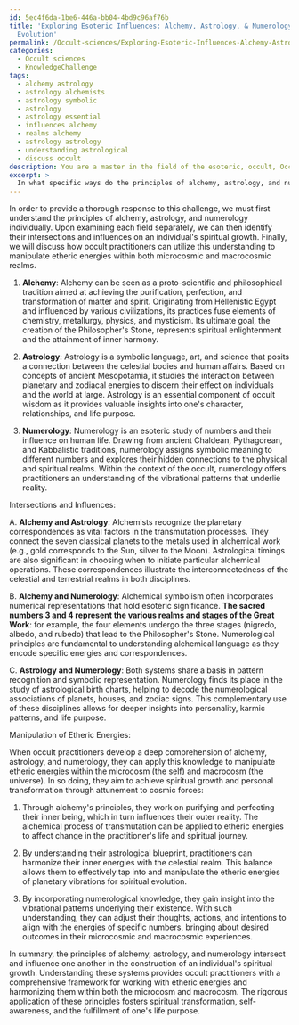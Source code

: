 ```yaml
---
id: 5ec4f6da-1be6-446a-bb04-4bd9c96af76b
title: 'Exploring Esoteric Influences: Alchemy, Astrology, & Numerology for Spiritual
  Evolution'
permalink: /Occult-sciences/Exploring-Esoteric-Influences-Alchemy-Astrology-Numerology-for-Spiritual-Evolution/
categories:
  - Occult sciences
  - KnowledgeChallenge
tags:
  - alchemy astrology
  - astrology alchemists
  - astrology symbolic
  - astrology
  - astrology essential
  - influences alchemy
  - realms alchemy
  - astrology astrology
  - understanding astrological
  - discuss occult
description: You are a master in the field of the esoteric, occult, Occult sciences and Education. You are a writer of tests, challenges, books and deep knowledge on Occult sciences for initiates and students to gain deep insights and understanding from. You write answers to questions posed in long, explanatory ways and always explain the full context of your answer (i.e., related concepts, formulas, examples, or history), as well as the step-by-step thinking process you take to answer the challenges. Be rigorous and thorough, and summarize the key themes, ideas, and conclusions at the end.
excerpt: > 
  In what specific ways do the principles of alchemy, astrology, and numerology intersect and influence one another in the construction of an individual's spiritual growth and how does a deep comprehension of these aspects allow an occultist to effectively manipulate etheric energies within the microcosm and macrocosm?
---
```

In order to provide a thorough response to this challenge, we must first understand the principles of alchemy, astrology, and numerology individually. Upon examining each field separately, we can then identify their intersections and influences on an individual's spiritual growth. Finally, we will discuss how occult practitioners can utilize this understanding to manipulate etheric energies within both microcosmic and macrocosmic realms.

1. **Alchemy**: Alchemy can be seen as a proto-scientific and philosophical tradition aimed at achieving the purification, perfection, and transformation of matter and spirit. Originating from Hellenistic Egypt and influenced by various civilizations, its practices fuse elements of chemistry, metallurgy, physics, and mysticism. Its ultimate goal, the creation of the Philosopher's Stone, represents spiritual enlightenment and the attainment of inner harmony.

2. **Astrology**: Astrology is a symbolic language, art, and science that posits a connection between the celestial bodies and human affairs. Based on concepts of ancient Mesopotamia, it studies the interaction between planetary and zodiacal energies to discern their effect on individuals and the world at large. Astrology is an essential component of occult wisdom as it provides valuable insights into one's character, relationships, and life purpose.

3. **Numerology**: Numerology is an esoteric study of numbers and their influence on human life. Drawing from ancient Chaldean, Pythagorean, and Kabbalistic traditions, numerology assigns symbolic meaning to different numbers and explores their hidden connections to the physical and spiritual realms. Within the context of the occult, numerology offers practitioners an understanding of the vibrational patterns that underlie reality.

Intersections and Influences:

A. **Alchemy and Astrology**: Alchemists recognize the planetary correspondences as vital factors in the transmutation processes. They connect the seven classical planets to the metals used in alchemical work (e.g., gold corresponds to the Sun, silver to the Moon). Astrological timings are also significant in choosing when to initiate particular alchemical operations. These correspondences illustrate the interconnectedness of the celestial and terrestrial realms in both disciplines.

B. **Alchemy and Numerology**: Alchemical symbolism often incorporates numerical representations that hold esoteric significance. **The sacred numbers 3 and 4 represent the various realms and stages of the Great Work**: for example, the four elements undergo the three stages (nigredo, albedo, and rubedo) that lead to the Philosopher's Stone. Numerological principles are fundamental to understanding alchemical language as they encode specific energies and correspondences.

C. **Astrology and Numerology**: Both systems share a basis in pattern recognition and symbolic representation. Numerology finds its place in the study of astrological birth charts, helping to decode the numerological associations of planets, houses, and zodiac signs. This complementary use of these disciplines allows for deeper insights into personality, karmic patterns, and life purpose.

Manipulation of Etheric Energies:

When occult practitioners develop a deep comprehension of alchemy, astrology, and numerology, they can apply this knowledge to manipulate etheric energies within the microcosm (the self) and macrocosm (the universe). In so doing, they aim to achieve spiritual growth and personal transformation through attunement to cosmic forces:

1. Through alchemy's principles, they work on purifying and perfecting their inner being, which in turn influences their outer reality. The alchemical process of transmutation can be applied to etheric energies to affect change in the practitioner's life and spiritual journey.

2. By understanding their astrological blueprint, practitioners can harmonize their inner energies with the celestial realm. This balance allows them to effectively tap into and manipulate the etheric energies of planetary vibrations for spiritual evolution.

3. By incorporating numerological knowledge, they gain insight into the vibrational patterns underlying their existence. With such understanding, they can adjust their thoughts, actions, and intentions to align with the energies of specific numbers, bringing about desired outcomes in their microcosmic and macrocosmic experiences.

In summary, the principles of alchemy, astrology, and numerology intersect and influence one another in the construction of an individual's spiritual growth. Understanding these systems provides occult practitioners with a comprehensive framework for working with etheric energies and harmonizing them within both the microcosm and macrocosm. The rigorous application of these principles fosters spiritual transformation, self-awareness, and the fulfillment of one's life purpose.
